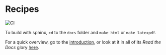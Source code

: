 # Recipes

![CI](https://github.com/carlogico/Recipes/workflows/CI/badge.svg?branch=feature%2Fbuild-gh-pages)

To build with sphinx, `cd` to the `docs` folder and `make html` or `make latexpdf`.

For a quick overview, go to the [introduction](docs/source/Recipes/Introduction/Introduction.rst),
or look at it in all of its *Read the Docs* glory [here](https://carlos-recipes.readthedocs.io/en/latest/index.html).
